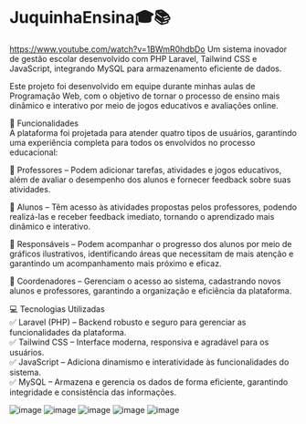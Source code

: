 # JuquinhaEnsina🎓📚
https://www.youtube.com/watch?v=1BWmR0hdbDo
Um sistema inovador de gestão escolar desenvolvido com PHP Laravel, Tailwind CSS e JavaScript, integrando MySQL para armazenamento eficiente de dados.

Este projeto foi desenvolvido em equipe durante minhas aulas de Programação Web, com o objetivo de tornar o processo de ensino mais dinâmico e interativo por meio de jogos educativos e avaliações online.

🌟 Funcionalidades<br>
A plataforma foi projetada para atender quatro tipos de usuários, garantindo uma experiência completa para todos os envolvidos no processo educacional:<br>

🔹 Professores – Podem adicionar tarefas, atividades e jogos educativos, além de avaliar o desempenho dos alunos e fornecer feedback sobre suas atividades.<br>

🔹 Alunos – Têm acesso às atividades propostas pelos professores, podendo realizá-las e receber feedback imediato, tornando o aprendizado mais dinâmico e interativo.<br>

🔹 Responsáveis – Podem acompanhar o progresso dos alunos por meio de gráficos ilustrativos, identificando áreas que necessitam de mais atenção e garantindo um acompanhamento mais próximo e eficaz.<br>

🔹 Coordenadores – Gerenciam o acesso ao sistema, cadastrando novos alunos e professores, garantindo a organização e eficiência da plataforma.<br>

💻 Tecnologias Utilizadas<br>
✅ Laravel (PHP) – Backend robusto e seguro para gerenciar as funcionalidades da plataforma.<br>
✅ Tailwind CSS – Interface moderna, responsiva e agradável para os usuários.<br>
✅ JavaScript – Adiciona dinamismo e interatividade às funcionalidades do sistema.<br>
✅ MySQL – Armazena e gerencia os dados de forma eficiente, garantindo integridade e consistência das informações.<br>

![image](https://github.com/user-attachments/assets/51aed134-1860-4cc1-8ff3-ec6ff18f09d8)
![image](https://github.com/user-attachments/assets/dd23d0b3-e6eb-4fc3-b277-8ff1905fcb53)
![image](https://github.com/user-attachments/assets/b807210c-56c7-4dae-9f93-acb4c799351f)
![image](https://github.com/user-attachments/assets/5ead9b05-8637-44c8-a850-94d3e5b16a95)
![image](https://github.com/user-attachments/assets/2473222f-3e2a-4db9-a5c6-881beab55dd7)








